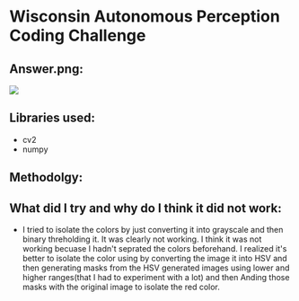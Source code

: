 # Wisconsin Autonomous Perception Coding Challenge


## Answer.png:
![](https://github.com/AdiistheGoat/wisconusautonomous/blob/main/challengeActivity/answer.png)


## Libraries used:
- cv2
- numpy

## Methodolgy:


## What did I try and why do I think it did not work:

- I tried to isolate the colors by just converting it into grayscale and then binary threholding it. It was clearly not working. I think it was not working becuase I hadn't seprated the colors beforehand. I realized it's better to isolate the color using by converting the image it into HSV and then generating masks from the HSV generated images using lower and higher ranges(that I had to experiment with a lot) and then Anding those masks with the original image to isolate the red color. 

